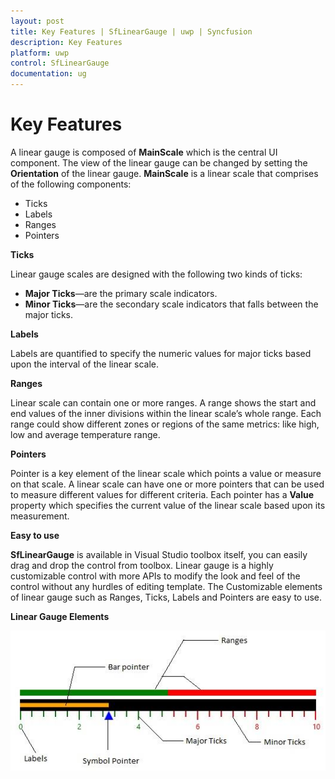 ```yaml
---
layout: post
title: Key Features | SfLinearGauge | uwp | Syncfusion
description: Key Features 
platform: uwp
control: SfLinearGauge
documentation: ug
---
```


# Key Features

A linear gauge is composed of **MainScale** which is the central UI component. The view of the linear gauge can be changed by setting the **Orientation** of the linear gauge. **MainScale** is a linear scale that comprises of the following components:

* Ticks
* Labels
* Ranges
* Pointers

**Ticks**

Linear gauge scales are designed with the following two kinds of ticks: 

* **Major Ticks**—are the primary scale indicators.
* **Minor Ticks**—are the secondary scale indicators that falls between the major ticks.

**Labels**

Labels are quantified to specify the numeric values for major ticks based upon the interval of the linear scale.

**Ranges**

Linear scale can contain one or more ranges. A range shows the start and end values of the inner divisions within the linear scale’s whole range. Each range could show different zones or regions of the same metrics: like high, low and average temperature range.  

**Pointers**

Pointer is a key element of the linear scale which points a value or measure on that scale. A linear scale can have one or more pointers that can be used to measure different values for different criteria. Each pointer has a **Value** property which specifies the current value of the linear scale based upon its measurement. 

**Easy to use**

**SfLinearGauge** is available in Visual Studio toolbox itself, you can easily drag and drop the control from toolbox. Linear gauge is a highly customizable control with more APIs to modify the look and feel of the control without any hurdles of editing template. The Customizable elements of linear gauge such as Ranges, Ticks, Labels and Pointers are easy to use.

**Linear Gauge Elements**

![](Linear-Gauge-Elements_images/Linear-Gauge-Elements_img1.jpeg)
